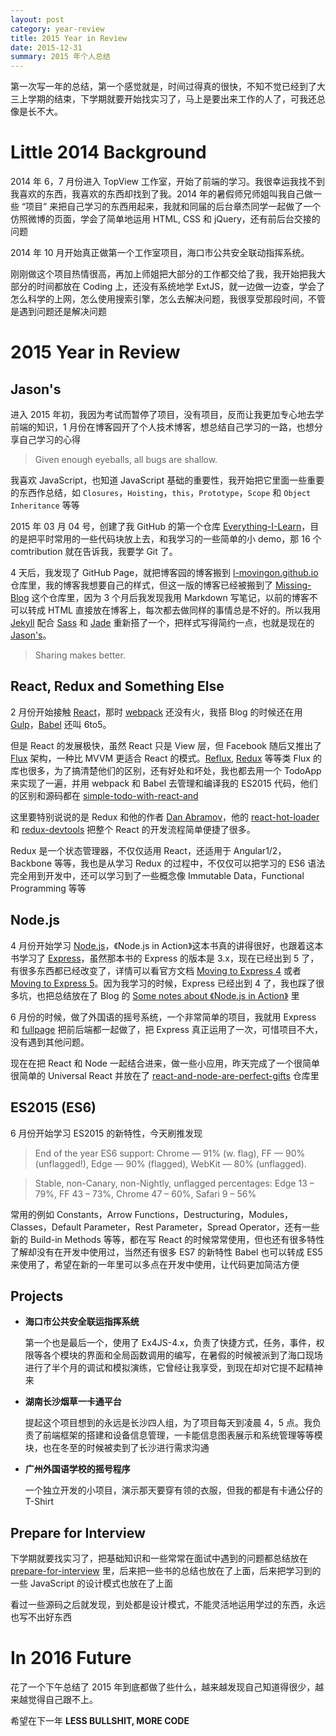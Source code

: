 ```yaml
---
layout: post
category: year-review
title: 2015 Year in Review
date: 2015-12-31
summary: 2015 年个人总结
---
```


第一次写一年的总结，第一个感觉就是，时间过得真的很快，不知不觉已经到了大三上学期的结束，下学期就要开始找实习了，马上是要出来工作的人了，可我还总像是长不大。

# Little 2014 Background

2014 年 6，7 月份进入 TopView 工作室，开始了前端的学习。我很幸运我找不到我喜欢的东西，我喜欢的东西却找到了我。2014 年的暑假师兄师姐叫我自己做一些 “项目” 来把自己学习的东西用起来，我就和同届的后台章杰同学一起做了一个仿照微博的页面，学会了简单地运用 HTML, CSS 和 jQuery，还有前后台交接的问题

2014 年 10 月开始真正做第一个工作室项目，海口市公共安全联动指挥系统。

刚刚做这个项目热情很高，再加上师姐把大部分的工作都交给了我，我开始把我大部分的时间都放在 Coding 上，还没有系统地学 ExtJS，就一边做一边查，学会了怎么科学的上网，怎么使用搜索引擎，怎么去解决问题，我很享受那段时间，不管是遇到问题还是解决问题

# 2015 Year in Review

## Jason's

进入 2015 年初，我因为考试而暂停了项目，没有项目，反而让我更加专心地去学前端的知识，1 月份在博客园开了个人技术博客，想总结自己学习的一路，也想分享自己学习的心得

> Given enough eyeballs, all bugs are shallow.

我喜欢 JavaScript，也知道 JavaScript 基础的重要性，我开始把它里面一些重要的东西作总结，如 `Closures`，`Hoisting`，`this`，`Prototype`，`Scope` 和 `Object Inheritance` 等等

2015 年 03 月 04 号，创建了我 GitHub 的第一个仓库 [Everything-I-Learn](https://github.com/L-movingon/Everything-I-Learn)，目的是把平时常用的一些代码块放上去，和我学习的一些简单的小 demo，那 16 个 comtribution 就在告诉我，我要学 Git 了。

4 天后，我发现了 GitHub Page，就把博客园的博客搬到 [l-movingon.github.io](https://github.com/L-movingon/l-movingon.github.io) 仓库里，我的博客我想要自己的样式，但这一版的博客已经被搬到了 [Missing-Blog](https://github.com/L-movingon/Missing-Blog) 这个仓库里，因为 3 个月后我发现我用 Markdown 写笔记，以前的博客不可以转成 HTML 直接放在博客上，每次都去做同样的事情总是不好的。所以我用 [Jekyll](https://jekyllrb.com/) 配合 [Sass](http://sass-lang.com/) 和 [Jade](http://jade-lang.com/) 重新搭了一个，把样式写得简约一点，也就是现在的 [Jason's](https://l-movingon.github.io)。

> Sharing makes better.

## React, Redux and Something Else

2 月份开始接触 [React](http://facebook.github.io/react/)，那时 [webpack](https://webpack.github.io/) 还没有火，我搭 Blog 的时候还在用 [Gulp](http://gulpjs.com/)，[Babel](https://babeljs.io/) 还叫 6to5。

但是 React 的发展极快，虽然 React 只是 View 层，但 Facebook 随后又推出了 [Flux](http://facebook.github.io/flux/) 架构，一种比 MVVM 更适合 React 的模式。[Reflux](https://github.com/reflux/refluxjs), [Redux](https://github.com/rackt/redux) 等等类 Flux 的库也很多，为了搞清楚他们的区别，还有好处和坏处，我也都去用一个 TodoApp 来实现了一遍，并用 webpack 和 Babel 去管理和编译我的 ES2015 代码，他们的区别和源码都在 [simple-todo-with-react-and](https://github.com/L-movingon/simple-todo-with-react-and)

这里要特别说说的是 Redux 和他的作者 [Dan Abramov](https://github.com/gaearon)，他的 [react-hot-loader](https://github.com/gaearon/react-hot-loader) 和 [redux-devtools](https://github.com/gaearon/redux-devtools) 把整个 React 的开发流程简单便捷了很多。

Redux 是一个状态管理器，不仅仅适用 React，还适用于 Angular1/2，Backbone 等等，我也是从学习 Redux 的过程中，不仅仅可以把学习的 ES6 语法完全用到开发中，还可以学习到了一些概念像 Immutable Data，Functional Programming 等等

## Node.js

4 月份开始学习 [Node.js](http://nodejs.org/)，《Node.js in Action》这本书真的讲得很好，也跟着这本书学习了 [Express](http://expressjs.com/)，虽然那本书的 Express 的版本是 3.x，现在已经出到 5 了，有很多东西都已经改变了，详情可以看官方文档 [Moving to Express 4](http://expressjs.com/en/guide/migrating-4.html) 或者 [Moving to Express 5](http://expressjs.com/en/guide/migrating-5.html)。因为我学习的时候，Express 已经出到 4 了，我也踩了很多坑，也把总结放在了 Blog 的 [Some notes about 《Node.js in Action》](https://l-movingon.github.io/posts/2015-05-27-node-in-action-note.html) 里

6 月份的时候，做了外国语的摇号系统，一个非常简单的项目，我就用 Express 和 [fullpage](http://alvarotrigo.com/fullPage/) 把前后端都一起做了，把 Express 真正运用了一次，可惜项目不大，没有遇到其他问题。

现在在把 React 和 Node 一起结合进来，做一些小应用，昨天完成了一个很简单很简单的 Universal React 并放在了 [react-and-node-are-perfect-gifts](https://github.com/L-movingon/react-and-node-are-perfect-gifts) 仓库里

## ES2015 (ES6)

6 月份开始学习 ES2015 的新特性，今天刷推发现

> End of the year ES6 support: Chrome — 91% (w. flag), FF — 90% (unflagged!), Edge — 90% (flagged), WebKit — 80% (unflagged).

> Stable, non-Canary, non-Nightly, unflagged percentages:
Edge 13 – 79%, FF 43 – 73%, Chrome 47 – 60%, Safari 9 – 56% 

常用的例如 Constants，Arrow Functions，Destructuring，Modules，Classes，Default Parameter，Rest Parameter，Spread Operator，还有一些新的 Build-in Methods 等等，都在写 React 的时候常常使用，但也还有很多特性了解却没有在开发中使用过，当然还有很多 ES7 的新特性 Babel 也可以转成 ES5 来使用了，希望在新的一年里可以多点在开发中使用，让代码更加简洁方便

## Projects

- **海口市公共安全联运指挥系统**

	第一个也是最后一个，使用了 Ex4JS-4.x，负责了快捷方式，任务，事件，权限等各个模块的界面和全局函数调用的编写，在暑假的时候被派到了海口现场进行了半个月的调试和模拟演练，它曾经让我享受，到现在却对它提不起精神来

- **湖南长沙烟草一卡通平台**

	提起这个项目想到的永远是长沙四人组，为了项目每天到凌晨 4，5 点。我负责了前端框架的搭建和设备信息管理，一卡能信息图表展示和系统管理等等模块，也在冬至的时候被卖到了长沙进行需求沟通

- **广州外国语学校的摇号程序**

	一个独立开发的小项目，演示那天要穿有领的衣服，但我的都是有卡通公仔的 T-Shirt

## Prepare for Interview

下学期就要找实习了，把基础知识和一些常常在面试中遇到的问题都总结放在 [prepare-for-interview](https://github.com/L-movingon/prepare-for-interview) 里，后来把一些书的总结也放在了上面，后来把学习到的一些 JavaScript 的设计模式也放在了上面

看过一些源码之后就发现，到处都是设计模式，不能灵活地运用学过的东西，永远也写不出好东西

#  In 2016 Future

花了一个下午总结了 2015 年到底都做了些什么，越来越发现自己知道得很少，越来越觉得自己跟不上。

希望在下一年 **LESS BULLSHIT, MORE CODE**
